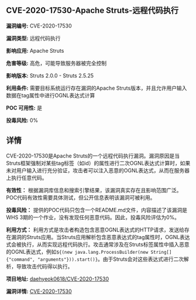 ## CVE-2020-17530-Apache Struts-远程代码执行

**漏洞编号:** CVE-2020-17530

**漏洞类型:** 远程代码执行

**影响应用:** Apache Struts

**危害等级:** 高危，可能导致服务器被完全控制

**影响版本:** Struts 2.0.0 - Struts 2.5.25

**利用条件:** 需要目标系统运行存在漏洞的Apache Struts版本，并且允许用户输入数据在tag属性中进行OGNL表达式计算

**POC 可用性:** 是

**投毒风险:** 0%

## 详情

CVE-2020-17530是Apache Struts的一个远程代码执行漏洞。漏洞原因是当Struts框架强制对某些tag标签（如id）的属性进行二次OGNL表达式计算时，如果未对用户输入进行充分验证，攻击者可以注入恶意的OGNL表达式，从而在服务器上执行任意代码。

**有效性：**
根据漏洞库信息和搜索引擎结果，该漏洞真实存在且影响范围广泛。POC代码有效性需要具体测试，但公开信息表明该漏洞可被利用。

**投毒风险：**
提供的POC代码只包含一个README.md文件，内容描述了该漏洞是WHS 3期的一个作业，没有发现任何恶意代码。因此，投毒风险评估为0%。

**利用方式：**
利用方式是攻击者构造包含恶意OGNL表达式的HTTP请求，发送给存在漏洞的Struts应用。当Struts应用解析包含恶意表达式的tag属性时，OGNL表达式会被执行，从而实现远程代码执行。攻击通常涉及在Struts标签属性中插入恶意的OGNL表达式，例如`${(new java.lang.ProcessBuilder(new String[]{"command", "arguments"})).start()}`。由于Struts会对这些表达式进行二次解析，导致攻击代码得以执行。

**项目地址:** [daehyeok0618/CVE-2020-17530](https://github.com/daehyeok0618/CVE-2020-17530)

**漏洞详情:** [CVE-2020-17530](https://nvd.nist.gov/vuln/detail/CVE-2020-17530)